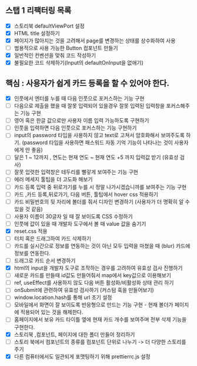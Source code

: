 ## 스탭 1 리팩터링 목록

- [x] 스토리북 defaultViewPort 설정
- [x] HTML title 설정하기
- [x] 페이지가 많아지는 것을 고려해서 page를 변경하는 상태를 상수화하여 사용
- [ ] 범용적으로 사용 가능한 Button 컴포넌트 만들기
- [x] 일반적인 컨벤션을 맞춰 코드 작성하기
- [x] 불필요한 코드 삭제하기(Input의 defaultOnInput을 없애기)

## 핵심 : 사용자가 쉽게 카드 등록을 할 수 있어야 한다.

- [x] 인풋에서 엔터를 누를 때 다음 인풋으로 포커스하는 기능 구현
- [ ] 다음으로 제출을 했을 때 잘못 입력되어 있을경우 잘못 입력된 입력창을 포커스해주는 기능 구현 
- [ ] 영어 혹은 한글 값으로만 사용자 이름 입력 가능하도록 구현하기
- [ ] 인풋을 입력하면 다음 인풋으로 포커스하는 기능 구현하기
- [ ] input의 password 타입을 사용하지 않고 text로 고쳐서 암호화해서 보여주도록 하기. (password 타입을 사용하면 패스워드 자동 기억 기능이 나타나는 것이 사용자에게 안 좋음)
- [ ] 달은 1 ~ 12까지 , 연도는 현재 연도 ~ 현재 연도 +5 까지 입력값 받기 (유효성 검사)
- [ ] 잘못 입렷한 입력창은 테두리를 빨갛게 보여주는 기능 구현
- [ ] 에러 메세지 툴팁을 더 고도화 해보기
- [ ] 카드 등록 입력 중 뒤로가기를 누를 시 정말 나가시겠습니까를 보여주는 기능 구현
- [ ] 카드 ,카드 등록,뒤로가기, 다음 버튼, 툴팁에서 hover css 적용하기
- [ ] 카드 비밀번호의 뒷 자리에 볼더를 줘서 디자인 변경하기 (사용자가 더 명확히 알 수 있을 것 같음)
- [ ] 사용자 이름이 30글자 일 때 잘 보이도록 CSS 수정하기
- [ ] 인풋에 값이 있을 때 개발자 도구에서 볼 때 value 값을 숨기기
- [x] reset.css 적용
- [ ] 터치 혹은 드래그하여 카드 삭제하기
- [ ] 카드를 실시간으로 정보를 연동하는 것이 아닌 모두 입력을 마쳤을 때 (blur) 카드에 정보를 연동한다.
- [ ] 드래그로 카드 순서 변경하기
- [x] html의 input을 개발자 도구로 조작하는 경우를 고려하여 유효성 검사 진행하기
- [ ] 새로운 카드를 만들때 id값도 만들어줘서 map에서 key값으로 이용해보기
- [ ] ref, useEffect를 사용하지 않도 다음 버튼 활성화/비활성화 상태 관리 하기
- [ ] onSubmit에 관련하여 유효성 검사하기 (커스텀 훅을 만들어보기)
- [ ] window.location.hash를 통해 url 초기 설정
- [ ] 모바일에서 화면이 잘 보이도록 반응형으로 만드는 기능 구현 - 현재 볼더가 페이지에 적용되어 있는 것을 해제한다.
- [ ] 홈페이지에서 보유 카드 타이틀 옆에 현재 카드 개수를 보여주며 전부 삭제 기능을 구현한다.
- [x] 스토리북 ,컴포넌트, 페이지에 대한 폴더 만들어 정리하기
- [ ] 스토리 북에서 컴포넌트의 종류를 컴포넌트 단위로 나누기 -> 더 다양한 스토리를 주기
- [x] 다른 컴퓨터에서도 일관되게 포맷팅하기 위해 prettierrc.js 설정
